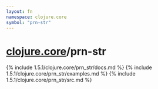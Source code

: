 ```yaml
---
layout: fn
namespace: clojure.core
symbol: "prn-str"
---
```


# [clojure.core](../)/prn-str

{% include 1.5.1/clojure.core/prn_str/docs.md %}
{% include 1.5.1/clojure.core/prn_str/examples.md %}
{% include 1.5.1/clojure.core/prn_str/src.md %}

